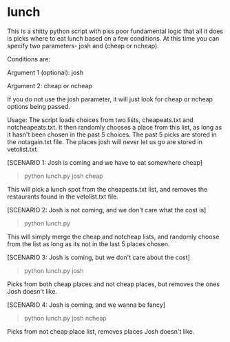 # lunch
This is a shitty python script with piss poor fundamental logic that all it does is picks where to eat lunch based on a few conditions.  At this time you can specify two parameters- josh and (cheap or ncheap).  

Conditions are:

Argument 1 (optional): josh 

Argument 2: cheap or ncheap

If you do not use the josh parameter, it will just look for cheap or ncheap options being passed.

Usage:
The script loads choices from two lists, cheapeats.txt and notcheapeats.txt.  It then randomly chooses a place from this list, as long as it hasn't been chosen in the past 5 choices.  The past 5 picks are stored in the notagain.txt file.  The places josh will never let us go are stored in vetolist.txt

[SCENARIO 1: Josh is coming and we have to eat somewhere cheap]
>python lunch.py josh cheap

This will pick a lunch spot from the cheapeats.txt list, and removes the restaurants found in the vetolist.txt file.

[SCENARIO 2: Josh is not coming, and we don't care what the cost is]
>python lunch.py

This will simply merge the cheap and notcheap lists, and randomly choose from the list as long as its not in the last 5 places chosen.

[SCENARIO 3: Josh is coming, but we don't care about the cost]
>python lunch.py josh

Picks from both cheap places and not cheap places, but removes the ones Josh doesn't like.

[SCENARIO 4: Josh is coming, and we wanna be fancy]
>python lunch.py josh ncheap

Picks from not cheap place list, removes places Josh doesn't like.
